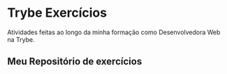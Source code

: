 # Trybe Exercícios
Atividades feitas ao longo da minha formação como Desenvolvedora Web na Trybe.

## Meu Repositório de exercícios 

